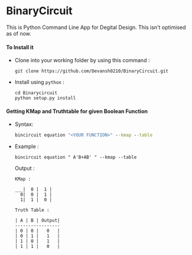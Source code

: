 # BinaryCircuit
This is Python Command Line App for Degital Design.
This isn't optimised as of now.

#### To Install it 
* Clone into your working folder by using this command :

  ```
  git clone https://github.com/Devansh0210/BinaryCircuit.git
  ```
* Install using `python` :

  ```
  cd Binarycircuit
  python setup.py install
  ```
  
#### Getting KMap and Truthtable for given Boolean Function
* Syntax:

  ```cmd
  bincircuit equation "<YOUR FUNCTION>" --kmap --table
  ```
  
* Example :
  ```
  bincircuit equation " A'B+AB' " --kmap --table
  ```
  Output :
  ```
  KMap : 

  ___|  0 |  1 |
    0|  0 |  1 |
    1|  1 |  0 |

  Truth Table :

  | A | B | Output|
  -----------------
  | 0 | 0 |   0   |
  | 0 | 1 |   1   |
  | 1 | 0 |   1   |
  | 1 | 1 |   0   |
  ```
